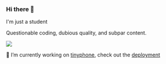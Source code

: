 ### Hi there 👋

I'm just a student

Questionable coding, dubious quality, and subpar content. 

![](https://komarev.com/ghpvc/?username=JohnjiRomanji&style=for-the-badge)

🔭 I’m currently working on [tinyphone](https://github.com/JohnjiRomanji/tinyphone), check out the [deployment](https://www.tinyphone.tk)

<!--
**JohnjiRomanji/JohnjiRomanji** is a ✨ _special_ ✨ repository because its `README.md` (this file) appears on your GitHub profile.

Here are some ideas to get you started:

- 🔭 I’m currently working on ...
- 🌱 I’m currently learning ...
- 👯 I’m looking to collaborate on ...
- 🤔 I’m looking for help with ...
- 💬 Ask me about ...
- 📫 How to reach me: ...
- 😄 Pronouns: ...
- ⚡ Fun fact: ...
-->
